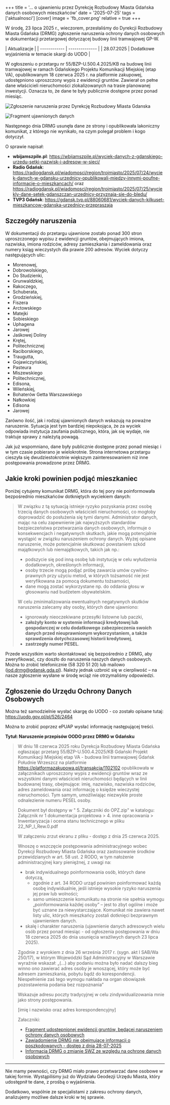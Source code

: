 +++
title = '… o ujawnieniu przez Dyrekcję Rozbudowy Miasta Gdańska danych osobowych mieszkańców'
date = '2025-07-25'
tags = ['aktualnosci']
[cover]
    image = 'fb_cover.png' 
    relative = true
+++

W środę, 23 lipca 2025 r., wieczorem, przesłaliśmy do Dyrekcji Rozbudowy Miasta Gdańska (DRMG) zgłoszenie naruszenia ochrony danych osobowych w dokumentacji przetargowej dotyczącej budowy linii tramwajowej GP-W.

<!-- more -->

| Aktualizacje |
| ------------ | -------------- |
| 28.07.2025   | Dodatkowe wyjaśnienia w temacie skargi do UODO |

W ogłoszeniu o przetargu nr 55/BZP-U.500.4.2025/KB na budowę linii tramwajowej w ramach Gdańskiego Projektu Komunikacji Miejskiej (etap VA), opublikowanym 18 czerwca 2025 r. na platformie zakupowej, udostępniono uproszczony wypis z ewidencji gruntów. Zawierał on pełne dane właścicieli nieruchomości zlokalizowanych na trasie planowanej inwestycji. Oznacza to, że dane te były publicznie dostępne przez ponad miesiąc.

![Zgłoszenie naruszenia przez Dyrekcję Rozbudowy Miasta Gdanska](zgloszenie_drmg.png)

![Fragment ujawnionych danych](fragment_danych.jpg)

Następnego dnia DRMG usunęła dane ze strony i opublikowała lakoniczny komunikat, z którego nie wynikało, na czym polegał problem i kogo dotyczył.

O sprawie napisał: 
- **wbijamszpile.pl**: https://wbijamszpile.pl/wyciek-danych-z-gdanskiego-urzedu-setki-nazwisk-i-adresow-w-sieci/
- **Radio Gdańsk**: https://radiogdansk.pl/wiadomosci/region/trojmiasto/2025/07/24/wyciek-danych-w-gdansku-urzednicy-opublikowali-miedzy-innymi-poufne-informacje-o-mieszkancach/ oraz https://radiogdansk.pl/wiadomosci/region/trojmiasto/2025/07/25/wyciekly-dane-setek-gdanszczan-urzednicy-przyznaja-sie-do-bledu/
- **TVP3 Gdańsk**: https://gdansk.tvp.pl/88060681/wyciek-danych-kilkuset-mieszkancow-gdanska-urzednicy-przepraszaja

## Szczegóły naruszenia
W dokumentacji do przetargu ujawnione zostało ponad 300 stron uproszczonego wypisu z ewidencji gruntów, obejmujących imiona, nazwiska, imiona rodziców, adresy zamieszkania i zameldowania oraz numery ksiąg wieczystych dla prawie 200 adresów. Wyciek dotyczy następujących ulic:

* Morenowej, 
* Dobrowolskiego, 
* Do Studzienki, 
* Grunwaldzkiej, 
* Rakoczego, 
* Schuberata, 
* Grodzieńskiej, 
* Fiszera
* Arctowskiego
* Matejki
* Sobieskiego
* Uphagena
* Jarowej
* Jaśkowej Doliny
* Krętej, 
* Politechnicznej
* Raciborskiego, 
* Traugutta, 
* Gojawiczyńskiej,
* Pasteura
* Miszewskiego
* Politechnicznej, 
* Edisona, 
* Wileńskiej, 
* Bohaterów Getta Warszawskiego
* Nałkowkiej
* Edisona
* Jarowej

Zarówno ilość, jak i rodzaj ujawnionych danych wskazują na poważne naruszenie. Sytuacja jest tym bardziej niepokojąca, że za wyciek odpowiada instytucja zaufania publicznego, która, jak się wydaje, nie traktuje sprawy z należytą powagą.

Jak już wspomniano, dane były publicznie dostępne przez ponad miesiąc i w tym czasie pobierano je wielokrotnie. Strona internetowa przetargu cieszyła się dwudziestokrotnie większym zainteresowaniem niż inne postępowania prowadzone przez DRMG.

## Jakie kroki powinien podjąć mieszkaniec
Poniżej cytujemy komunikat DRMG, która do tej pory nie poinformowała bezpośrednio mieszkańców dotkniętych wyciekiem danych:

> W związku z tą sytuacją istnieje ryzyko pozyskania przez osobę trzecią danych osobowych właścicieli nieruchomości, co mogłoby doprowadzić do posłużenia się tymi danymi. Administrator danych, mając na celu zapewnienie jak najwyższych standardów bezpieczeństwa przetwarzania danych osobowych, informuje o konsekwencjach i negatywnych skutkach, jakie mogą potencjalnie wystąpić w związku naruszeniem ochrony danych.
> Wyżej opisane naruszenie, może potencjalnie skutkować powstaniem szkód majątkowych lub niemajątkowych, takich jak np.:
> * podszycie się pod inną osobę lub instytucję w celu wyłudzenia dodatkowych, określonych informacji,
> * osoby trzecie mogą podjąć próbę zawarcia umów cywilno-prawnych przy użyciu metod, w których tożsamość nie jest weryfikowana za pomocą dokumentu tożsamości,
> * dane mogą zostać wykorzystane np. do oddania głosu w głosowaniu nad budżetem obywatelskim.
> 
> W celu zminimalizowania ewentualnych negatywnych skutków naruszenia zalecamy aby osoby, których dane ujawniono:
> * ignorowały nieoczekiwane przesyłki listowne lub paczki,
> * **założyły konto w systemie informacji kredytowej lub gospodarczej w celu dodatkowego zabezpieczenia swoich danych przed nieuprawnionym wykorzystaniem, a także sprawdzenia dotychczasowej historii kredytowej**,
> * **zastrzegły numer PESEL**.

Przede wszystkim warto skontaktować się bezpośrednio z DRMG, aby zweryfikować, czy doszło do naruszenia naszych danych osobowych. Można to zrobić telefonicznie (58 320 51 20) lub mailowo (iod.drmg@gdansk.gda.pl). Należy jednak uzbroić się w cierpliwość – na nasze zgłoszenie wysłane w środę wciąż nie otrzymaliśmy odpowiedzi.

## Zgłoszenie do Urzędu Ochrony Danych Osobowych

Można też samodzielnie wysłać skargę do UODO - co zostało opisane tutaj: https://uodo.gov.pl/pl/526/2464

Można to zrobić poprzez ePUAP wysłać informację następującej treści. 

**Tytuł: Naruszenie przepisów OODO przez DRMG w Gdańsku**

> W dniu 18 czerwca 2025 roku Dyrekcja Rozbudowy Miasta Gdańska ogłaszając przetarg  55/BZP-U.500.4.2025/KB Gdański Projekt Komunikacji Miejskiej etap VA - budowa linii tramwajowej Gdańsk Południe Wrzeszcz na platformie https://platformazakupowa.pl/transakcja/1102102 opublikowała w załącznikach uproszczony wypis z ewidencji gruntów wraz ze wszystkimi danymi właścicieli nieruchomości będących w linii budowanej trasy, obejmujące: imię, nazwisko, nazwiska rodziców, adres zameldowania oraz informację o księdze wieczystej nieruchomości. Tym samym, umożliwiając niezwykle proste odnalezienie numeru PESEL osoby.
> 
> Dokument był dostępny w " 5. Załączniki do OPZ.zip" w katalogu: Załącznik nr 1 dokumentacja projektowa > 4. inne opracowania > Inwentaryzacja i ocena stanu technicznego w pliku 22_NP_I_Rew.0.pdf
> 
> W załączeniu zrzut ekranu z pliku - dostęp z dnia 25 czerwca 2025. 
>
> Wnoszę o wszczęcie postępowania administracyjnego wobec Dyrekcji Rozbudowy Miasta Gdańska oraz zastosowanie środków przewidzianych w art. 58 ust. 2 RODO, w tym nałożenie administracyjnej kary pieniężnej, z uwagi na:
> - brak indywidualnego poinformowania osób, których dane dotyczą,
>   - zgodnie z art. 34 RODO urząd powinien poinformować każdą osobę indywidualnie, jeśli istnieje wysokie ryzyko naruszenia jej praw lub wolności;
>   - samo umieszczenie komunikatu na stronie nie spełnia wymogu „poinformowania każdej osoby” – jest to zbyt ogólne i może być uznane za niewystarczające. Komunikat nie zawiera nawet listy ulic, których mieszkańcy zostali dotknięci bezprawnym ujawnieniem danych.
> - skalę i charakter naruszenia (ujawnienie danych adresowych wielu osób przez ponad miesiąc - od ogłoszenia postępowania w dniu 18 czerwca 2025 do dnia usunięcia wrażliwych danych 23 lipca 2025).
> 
> Zgodnie z wyrokiem z dnia 26 września 2017 r. (sygn. akt I SAB/Wa 250/17), w którym Wojewódzki Sąd Administracyjny w Warszawie wyraźnie wskazał: „(...) aby podaniu można było nadać dalszy bieg winno ono zawierać adres osoby je wnoszącej, który może być adresem zamieszkania, pobytu bądź do korespondencji. Niespełnienie zaś tego wymogu nakłada na organ obowiązek pozostawienia podania bez rozpoznania”
> 
> Wskazuje adresu poczty tradycyjnej w celu zindywidualizowania mnie jako strony postępowania.
> 
> [imię i nazwisko oraz adres korespondencyjny]
>
> Załaczniki:
> - [Fragment udostępnionej ewidencji gruntów, będącej naruszeniem ochrony danych osobowych](fragment_danych.jpg.pdf)
> - [Zawiadomienie DRMG nie obejmujące informacji o poszkodowanych - dostęp z dnia 28-07-2025](DRMG-zawiadomienie_o_naruszeniu_danych_osobowych.pdf)
> - [Informacja DRMG o zmianie SWZ ze względu na ochronę danych osobowych](DRMG-zmiana_tresci_SWZ_z_dnia_23.07.2025.pdf)

---

Nie mamy pewności, czy DRMG miało prawo przetwarzać dane osobowe w takiej formie. Wystąpiliśmy już do Wydziału Geodezji Urzędu Miasta, który udostępnił te dane, z prośbą o wyjaśnienia.

Dodatkowo, wspólnie ze specjalistami z zakresu ochrony danych, analizujemy możliwe dalsze kroki w tej sprawie.
 
